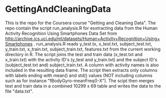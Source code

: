 GettingAndCleaningData
======================
This is the repo for the Coursera course "Getting and Cleaning Data". 
The repo contain the script run_analysis.R for esxtracting data from the Human Activity Recognition Using Smartphones Data Set from http://archive.ics.uci.edu/ml/datasets/Human+Activity+Recognition+Using+Smartphones .
run_analysis.R reads y_test.tx, x_test.txt, subject_test.txt, y_train.txt, x_train.txt, subject_train.txt, features.txt from the current working directory in R.
The script joins the test and train data (x_test.txt and x_train.txt) with the activity ID's (y_test and y_train.txt) and the subject ID's (subject_test.txt and) subject_train.txt. A column with activity names is also included in the resulting data frame.
The script then extracts only columns with labels ending with mean() and std() values (NOT including columns such as for instance "fBodyGyro-meanFreq()-X"). 
The scipt then merges test and train data in a combined 10299 x 69 table and writes the data to the file "data.txt".
